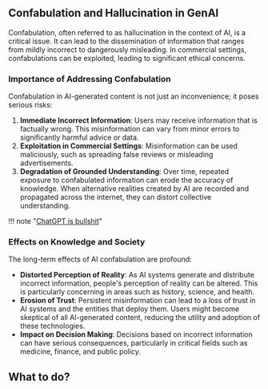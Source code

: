 ## Confabulation and Hallucination in GenAI

Confabulation, often referred to as hallucination in the context of AI, is a critical issue. It can lead to the dissemination of information that ranges from mildly incorrect to dangerously misleading. In commercial settings, confabulations can be exploited, leading to significant ethical concerns.

### Importance of Addressing Confabulation

Confabulation in AI-generated content is not just an inconvenience; it poses serious risks:

1. **Immediate Incorrect Information**: Users may receive information that is factually wrong. This misinformation can vary from minor errors to significantly harmful advice or data.
2. **Exploitation in Commercial Settings**: Misinformation can be used maliciously, such as spreading false reviews or misleading advertisements.
3. **Degradation of Grounded Understanding**: Over time, repeated exposure to confabulated information can erode the accuracy of knowledge. When alternative realities created by AI are recorded and propagated across the internet, they can distort collective understanding.

!!! note "[ChatGPT is bullshit](https://link.springer.com/content/pdf/10.1007/s10676-024-09775-5.pdf)"

### Effects on Knowledge and Society

The long-term effects of AI confabulation are profound:

- **Distorted Perception of Reality**: As AI systems generate and distribute incorrect information, people's perception of reality can be altered. This is particularly concerning in areas such as history, science, and health.
- **Erosion of Trust**: Persistent misinformation can lead to a loss of trust in AI systems and the entities that deploy them. Users might become skeptical of all AI-generated content, reducing the utility and adoption of these technologies.
- **Impact on Decision Making**: Decisions based on incorrect information can have serious consequences, particularly in critical fields such as medicine, finance, and public policy.





## What to do?

